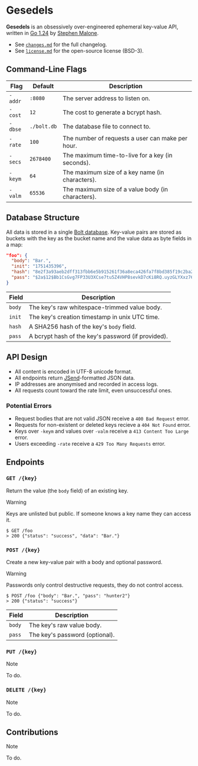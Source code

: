 # Gesedels

**Gesedels** is an obsessively over-engineered ephemeral key-value API, written in [Go 1.24][go] by [Stephen Malone][sm].

- See [`changes.md`][ch] for the full changelog.
- See [`license.md`][li] for the open-source license (BSD-3).

## Command-Line Flags

Flag    | Default     | Description
------- | ----------- | -----------
`-addr` | `:8080`     | The server address to listen on.
`-cost` | `12`        | The cost to generate a bcrypt hash.
`-dbse` | `./bolt.db` | The database file to connect to.
`-rate` | `100`       | The number of requests a user can make per hour.
`-secs` | `2678400`   | The maximum time-to-live for a key (in seconds).
`-keym` | `64`        | The maximum size of a key name (in characters).
`-valm` | `65536`     | The maximum size of a value body (in characters).

## Database Structure

All data is stored in a single [Bolt database][db]. Key-value pairs are stored as buckets with the key as the bucket name and the value data as byte fields in a map:

```json
"foo": {
  "body": "Bar.",
  "init": "1751435396",
  "hash": "8e2f3a93aeb2dff313fbb6e5b915261f36a8eca426fa7f8bd385f19c2ba287ae",
  "pass": "$2a$12$Bb1CsGvg7FP33U3XCse7tu5Z4VHP8sevkD7cKi8RQ.uyzGLYXxz76"
}
```

Field  | Description
------ | -----------
`body` | The key's raw whitespace-trimmed value body.
`init` | The key's creation timestamp in unix UTC time.
`hash` | A SHA256 hash of the key's `body` field.
`pass` | A bcrypt hash of the key's password (if provided).

## API Design

- All content is encoded in UTF-8 unicode format.
- All endpoints return [JSend][js]-formatted JSON data.
- IP addresses are anonymised and recorded in access logs.
- All requests count toward the rate limit, even unsuccessful ones.

### Potential Errors

- Request bodies that are not valid JSON receive a `400 Bad Request` error.
- Requests for non-existent or deleted keys recieve a `404 Not Found` error.
- Keys over `-keym` and values over `-valm` receive a `413 Content Too Large` error.
- Users exceeding `-rate` receive a `429 Too Many Requests` error.

## Endpoints

### `GET /{key}`

Return the value (the `body` field) of an existing key.

> [!WARNING]
> Keys are unlisted but public. If someone knows a key name they can access it.

```text
$ GET /foo
> 200 {"status": "success", "data": "Bar."}
```

### `POST /{key}`

Create a new key-value pair with a body and optional password.

> [!WARNING]
> Passwords only control destructive requests, they do not control access.

```text
$ POST /foo {"body": "Bar.", "pass": "hunter2"}
> 200 {"status": "success"}
```

Field  | Description
------ | -----------
`body` | The key's raw value body.
`pass` | The key's password (optional).

### `PUT /{key}`

> [!NOTE]
> To do.

### `DELETE /{key}`

> [!NOTE]
> To do.

## Contributions

> [!NOTE]
> To do.

[ca]: https://caddyserver.com
[ch]: https://github.com/gesedels/gesedels/blob/main/changes.md
[db]: https://github.com/etcd-io/bbolt
[js]: https://github.com/omniti-labs/jsend
[li]: https://github.com/gesedels/gesedels/blob/main/license.md
[go]: https://go.dev/doc/go1.24
[rm]: https://github.com/gesedels/gesedels/blob/main/readme.md
[sm]: https://github.com/gesedels
